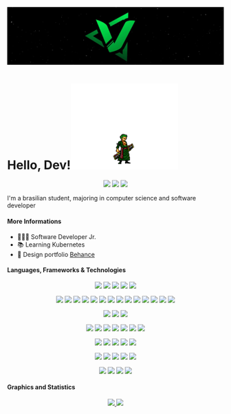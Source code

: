 <img src="https://github.com/CodeVsk/CodeVsk/blob/main/green-banner.jpeg?raw=true" alt="CodeVSK">

# Hello, Dev!<img src="https://github.com/CodeVsk/CodeVsk/blob/main/zoro-animation.gif?raw=true" width="250" height="200" alt="CodeVSK"/>

<div align="center">
  <a href="mailto:vynycyusvieira@gmail.com" target="_blank"><img src="https://img.shields.io/badge/Gmail-D14836?style=for-the-badge&logo=gmail&logoColor=white"></a>
  <a href="https://www.linkedin.com/in/viniciusvieiravsk/" target="_blank"><img src="https://img.shields.io/badge/linkedin-%230077B5.svg?style=for-the-badge&logo=linkedin&logoColor=white"></a> 
  <a href="https://twitter.com/vinevsk" target="_blank"><img src="https://img.shields.io/badge/Twitter-61DAFB?style=for-the-badge&logo=twitter&logoColor=white" target="_blank"></a>
</div>

I'm a brasilian student, majoring in computer science and software developer

#### More Informations

- 👨🏻‍💻 Software Developer Jr.
- 📚 Learning Kubernetes
- 📂 Design portfolio <a href="https://www.behance.net/viniciusvieira34">Behance<a/>


#### Languages, Frameworks & Technologies

  
<div align="center">
  
![](https://img.shields.io/badge/-Visual%20Studio-informational?style=flat&logo=visualstudio&logoColor=white&color=5C2D91)
![](https://img.shields.io/badge/-VSCode-informational?style=flat&logo=visualstudiocode&logoColor=white&color=007ACC)
![](https://img.shields.io/badge/-Sourcetree-informational?style=flat&logo=sourcetree&logoColor=white&color=0052CC)
![](https://img.shields.io/badge/-Postman-informational?style=flat&logo=postman&logoColor=white&color=FF6C37)
![](https://img.shields.io/badge/-Insomnia-informational?style=flat&logo=insomnia&logoColor=white&color=512BD4) 

![](https://img.shields.io/badge/-.NET-informational?style=flat&logo=dotnet&logoColor=white&color=512BD4)
![](https://img.shields.io/badge/-C%23-informational?style=flat&logo=c-sharp&logoColor=white&color=239120)
![](https://img.shields.io/badge/-Html-informational?style=flat&logo=html5&logoColor=white&color=E34F26)
![](https://img.shields.io/badge/-CSS-informational?style=flat&logo=css3&logoColor=white&color=1572B6)
![](https://img.shields.io/badge/-Javascript-informational?style=flat&logo=javascript&logoColor=white&color=F7DF1E)
![](https://img.shields.io/badge/-Bootstrap-informational?style=flat&logo=bootstrap&logoColor=white&color=7952B3)
![](https://img.shields.io/badge/-NodeJS-informational?style=flat&logo=nodedotjs&logoColor=white&color=339933)
![](https://img.shields.io/badge/-VueJS-informational?style=flat&logo=vuedotjs&logoColor=white&color=4FC08D)
![](https://img.shields.io/badge/-ReactJS-informational?style=flat&logo=react&logoColor=white&color=61DAFB)
![](https://img.shields.io/badge/-NextJS-informational?style=flat&logo=nextdotjs&logoColor=white&color=61DAFB)
![](https://img.shields.io/badge/-AngularJS-informational?style=flat&logo=angularjs&logoColor=white&color=E23237)
![](https://img.shields.io/badge/-Angular-informational?style=flat&logo=angular&logoColor=white&color=DD0031)
![](https://img.shields.io/badge/-TypeScript-informational?style=flat&logo=typescript&logoColor=white&color=3178C6) 
![](https://img.shields.io/badge/-Python-informational?style=flat&logo=python&logoColor=white&color=0078D4)
  
![](https://img.shields.io/badge/-SharePoint-Microsoft?style=flat&logo=MicrosoftSharePoint&logoColor=white&color=0078D4)
![](https://img.shields.io/badge/-Power%20Automate-Microsoft?style=flat&logo=PowerAutomate&logoColor=white&color=0066FF)
![](https://img.shields.io/badge/-Power%20Apps-informational?style=flat&logo=powerapps&logoColor=white&color=742774)

![](https://img.shields.io/badge/-Docker-informational?style=flat&logo=docker&logoColor=white&color=2496ED)
![](https://img.shields.io/badge/-Kubernetes-informational?style=flat&logo=kubernetes&logoColor=white&color=1572B6)
![](https://img.shields.io/badge/-Microsoft%20Azure-informational?style=flat&logo=MicrosoftAzure&logoColor=white&color=0078D4)
![](https://img.shields.io/badge/-NuGet-informational?style=flat&logo=NuGet&logoColor=white&color=004880)
![](https://img.shields.io/badge/-NPM-informational?style=flat&logo=npm&logoColor=white&color=CB3837)
![](https://img.shields.io/badge/-Jenkins-informational?style=flat&logo=jenkins&logoColor=white&color=D24939)
![](https://img.shields.io/badge/-Swagger-informational?style=flat&logo=swagger&logoColor=white&color=85EA2D)
  
![](https://img.shields.io/badge/-Git-informational?style=flat&logo=git&logoColor=white&color=F05032)
![](https://img.shields.io/badge/-GitHub-informational?style=flat&logo=github&logoColor=white&color=181717)
![](https://img.shields.io/badge/-Bitbucket-informational?style=flat&logo=bitbucket&logoColor=white&color=0052CC)
![](https://img.shields.io/badge/-GitLab-informational?style=flat&logo=gitlab&logoColor=white&color=FC6D26)
![](https://img.shields.io/badge/-TFS-informational?style=flat&logo=MicrosoftAzure&logoColor=white&color=0078D4)

![](https://img.shields.io/badge/-SQL%20Server-informational?style=flat&logo=MicrosoftSQLServer&logoColor=white&color=CC2927)
![](https://img.shields.io/badge/-PL%2FSQL-informational?style=flat&logo=oracle&logoColor=white&color=F80000)
![](https://img.shields.io/badge/-MySQL-informational?style=flat&logo=mysql&logoColor=white&color=4479A1)
![](https://img.shields.io/badge/-MongoDB-informational?style=flat&logo=mongodb&logoColor=white&color=47A248)
![](https://img.shields.io/badge/-PostgreSQL-informational?style=flat&logo=postgresql&logoColor=white&color=4169E1)
  
![](https://img.shields.io/badge/-Photoshop-informational?style=flat&logo=adobephotoshop&logoColor=white&color=0052CC)
![](https://img.shields.io/badge/-Figma-informational?style=flat&logo=Figma&logoColor=white&color=0ac97f)
![](https://img.shields.io/badge/-Canva-informational?style=flat&logo=Canva&logoColor=white&color=00c3cc)
![](https://img.shields.io/badge/-Miro-informational?style=flat&logo=Miro&logoColor=white&color=f7c92e)
</div>

#### Graphics and Statistics  
  
<div align="center">
  <a href="https://github.com/codevsk">
  <img height="180em" src="https://github-readme-stats.vercel.app/api?username=codevsk&show_icons=true&theme=dracula&include_all_commits=true&count_private=true&icon_color=fff"/>
  <img height="180em" src="https://github-readme-stats.vercel.app/api/top-langs/?username=codevsk&layout=compact&langs_count=7&theme=dracula"/>
</div>
